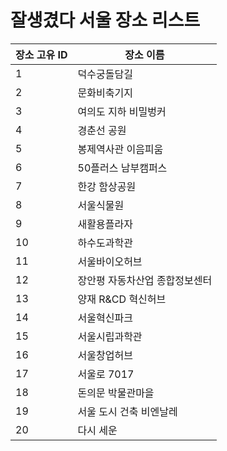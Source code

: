 # 잘생겼다 서울 장소 리스트

| 장소 고유 ID | 장소 이름                      |
| ------------ | ------------------------------ |
| 1            | 덕수궁돌담길                   |
| 2            | 문화비축기지                   |
| 3            | 여의도 지하 비밀벙커           |
| 4            | 경춘선 공원                    |
| 5            | 봉제역사관 이음피움            |
| 6            | 50플러스 남부캠퍼스            |
| 7            | 한강 함상공원                  |
| 8            | 서울식물원                     |
| 9            | 새활용플라자                   |
| 10           | 하수도과학관                   |
| 11           | 서울바이오허브                 |
| 12           | 장안평 자동차산업 종합정보센터 |
| 13           | 양재 R&CD 혁신허브             |
| 14           | 서울혁신파크                   |
| 15           | 서울시립과학관                 |
| 16           | 서울창업허브                   |
| 17           | 서울로 7017                    |
| 18           | 돈의문 박물관마을              |
| 19           | 서울 도시 건축 비엔날레        |
| 20           | 다시 세운                      |

